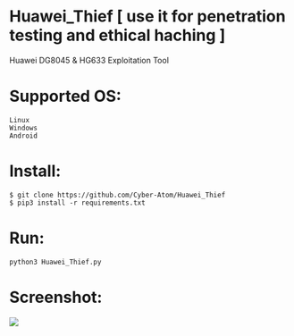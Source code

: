 # Huawei_Thief [ use it for penetration testing and ethical haching ]
Huawei DG8045 &amp; HG633 Exploitation Tool


# Supported OS:
```
Linux
Windows
Android
```

# Install:
```
$ git clone https://github.com/Cyber-Atom/Huawei_Thief
$ pip3 install -r requirements.txt
```

# Run:
```
python3 Huawei_Thief.py
```

# Screenshot:
<img src="https://i.imgur.com/dE7oE65.png"/>
